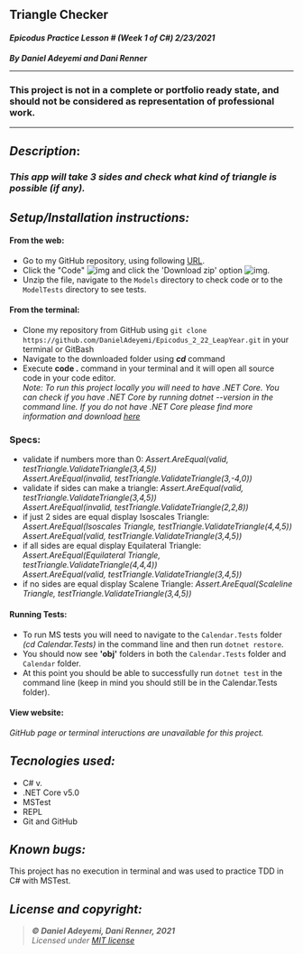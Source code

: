 ## Triangle Checker
#### *Epicodus Practice Lesson #  (Week 1 of C#)  2/23/2021*
***By Daniel Adeyemi and Dani Renner***
___
### This project is not in a complete or portfolio ready state, and should not be considered as representation of professional work.
___
## *Description*:    
### *This app will take 3 sides and check what kind of triangle is possible (if any).*


## *Setup/Installation instructions:*
#### From the web:
* Go to my GitHub repository, using following [URL](https://github.com/DanielAdeyemi/Epicodus_2_22_LeapYear.git).
* Click the "Code" ![img](img/code.png) and click the 'Download zip' option ![img](img/zip.png).
* Unzip the file, navigate to the `Models` directory to check code or to the `ModelTests` directory to see tests.
#### From the terminal: 
* Clone my repository from GitHub using `git clone https://github.com/DanielAdeyemi/Epicodus_2_22_LeapYear.git` in your terminal or GitBash
* Navigate to the downloaded folder using ***cd*** command
* Execute **code .** command in your terminal and it will open all source code in your code editor.    
*Note: To run this project locally you will need to have .NET Core. You can check if you have .NET Core by running dotnet --version in the command line. If you do not have .NET Core please find more information and download [here](https://dotnet.microsoft.com/download/dotnet)*
### Specs:
* validate if numbers more than 0: *Assert.AreEqual(valid, testTriangle.ValidateTriangle(3,4,5))*    
*Assert.AreEqual(invalid, testTriangle.ValidateTriangle(3,-4,0))*
* validate if sides can make a triangle: *Assert.AreEqual(valid, testTriangle.ValidateTriangle(3,4,5))*    
*Assert.AreEqual(invalid, testTriangle.ValidateTriangle(2,2,8))*
* if just 2 sides are equal display Isoscales Triangle: *Assert.AreEqual(Isoscales Triangle, testTriangle.ValidateTriangle(4,4,5))*    
*Assert.AreEqual(valid, testTriangle.ValidateTriangle(3,4,5))*
* if all sides are equal display Equilateral Triangle: *Assert.AreEqual(Equilateral Triangle, testTriangle.ValidateTriangle(4,4,4))*    
*Assert.AreEqual(valid, testTriangle.ValidateTriangle(3,4,5))*
* if no sides are equal display Scalene Triangle: *Assert.AreEqual(Scaleline Triangle, testTriangle.ValidateTriangle(3,4,5))*



#### Running Tests:
* To run MS tests you will need to navigate to the `Calendar.Tests` folder *(cd Calendar.Tests)* in the command line and then run `dotnet restore`.
* You should now see **'obj'** folders in both the `Calendar.Tests` folder and `Calendar` folder.
* At this point you should be able to successfully run `dotnet test` in the command line (keep in mind you should still be in the Calendar.Tests folder).

#### View website:
*GitHub page or terminal inteructions are unavailable for this project.*

## *Tecnologies used:*
* C# v.
* .NET Core v5.0
* MSTest
* REPL
* Git and GitHub

## *Known bugs:*
This project has no execution in terminal and was used to practice TDD in C# with MSTest.

## *License and copyright:*

> ***© Daniel Adeyemi, Dani Renner, 2021***  
> *Licensed under [MIT license](https://mit-license.org/)*